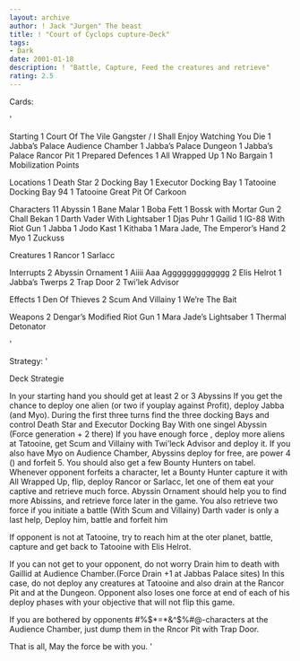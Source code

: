 ```yaml
---
layout: archive
author: ! Jack "Jurgen" The beast
title: ! "Court of Cyclops cupture-Deck"
tags:
- Dark
date: 2001-01-18
description: ! "Battle, Capture, Feed the creatures and retrieve"
rating: 2.5
---
```

Cards: 

'

Starting
	 1 Court Of The Vile Gangster / I Shall Enjoy Watching You Die
	 1 Jabba’s Palace Audience Chamber
	 1 Jabba’s Palace Dungeon
	 1 Jabba’s Palace Rancor Pit
	 1 Prepared Defences
	 1 All Wrapped Up
	 1 No Bargain
	 1 Mobilization Points

Locations
	 1 Death Star 2 Docking Bay
	 1 Executor Docking Bay
	 1 Tatooine Docking Bay 94
	 1 Tatooine Great Pit Of Carkoon

Characters
	11 Abyssin
	 1 Bane Malar
	 1 Boba Fett
	 1 Bossk with Mortar Gun
	 2 Chall Bekan
	 1 Darth Vader With Lightsaber
	 1 Djas Puhr
	 1 Gailid
	 1 IG-88 With Riot Gun
	 1 Jabba
	 1 Jodo Kast
	 1 Kithaba
	 1 Mara Jade, The Emperor’s Hand
	 2 Myo
	 1 Zuckuss

Creatures
	 1 Rancor
	 1 Sarlacc

Interrupts
	 2 Abyssin Ornament
	 1 Aiiii Aaa Aggggggggggggg
	 2 Elis Helrot
	 1 Jabba’s Twerps
	 2 Trap Door
	 2 Twi’lek Advisor

Effects
	 1 Den Of Thieves
	 2 Scum And Villainy
	 1 We’re The Bait

Weapons
	 2 Dengar’s Modified Riot Gun
	 1 Mara Jade’s Lightsaber
	 1 Thermal Detonator


'

Strategy: '

Deck Strategie

In your starting hand you should get at least 2 or 3 Abyssins If you get the chance to deploy one alien (or two if youplay against Profit), deploy Jabba (and Myo). During the first three turns find the three docking Bays and control Death Star and Executor Docking Bay With one singel Abyssin (Force generation + 2 there)
If you have enough force , deploy more aliens at Tatooine, get Scum and Villainy with Twi’leck Advisor and deploy it. If you also have Myo on Audience Chamber, Abyssins deploy for free, are power 4 () and forfeit 5.
You should also get a few Bounty Hunters on tabel. Whenever opponent forfeits a character, let a Bounty Hunter capture it with All Wrapped Up, flip, deploy Rancor or Sarlacc, let one of them eat your captive and retrieve much force. Abyssin Ornament should help you to find more Abissins, and retrieve force later in the game.
You also retrieve two force if you initiate a battle (With Scum and Villainy)
Darth vader is only a last help, Deploy him, battle and forfeit him

If opponent is not at Tatooine, try to reach him at the oter planet, battle, capture and get back to Tatooine with Elis Helrot.

If you can not get to your opponent, do not worry Drain him to death with Gaillid at Audience Chamber.(Force Drain +1 at Jabbas Palace sites) In this case, do not deploy any creatures at Tatooine and also drain at the Rancor Pit and at the Dungeon. Opponent also loses one force at end of each of his deploy phases with your objective that will not flip this game.

If you are bothered by opponents #%$*=*&^$%#@-characters at the Audience Chamber, just dump them in the Rncor Pit with Trap Door.

That is all, May the force be with you. '